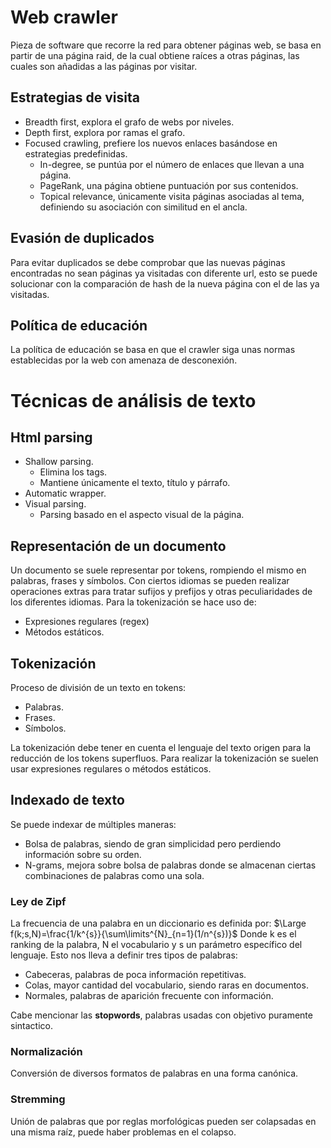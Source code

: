 # Web crawler
Pieza de software que recorre la red para obtener páginas web, se basa en partir de una página raid, de la cual obtiene raíces a otras páginas, las cuales son añadidas a las páginas por visitar.
## Estrategias de visita
- Breadth first, explora el grafo de webs por niveles.
- Depth first, explora por ramas el grafo.
- Focused crawling, prefiere los nuevos enlaces basándose en estrategias predefinidas.
	- In-degree, se puntúa por el número de enlaces que llevan a una página.
	- PageRank, una página obtiene puntuación por sus contenidos.
	- Topical relevance, únicamente visita páginas asociadas al tema, definiendo su asociación con similitud en el ancla.

## Evasión de duplicados
Para evitar duplicados se debe comprobar que las nuevas páginas encontradas no sean páginas ya visitadas con diferente url, esto se puede solucionar con la comparación de hash de la nueva página con el de las ya visitadas.
## Política de educación
La política de educación se basa en que el crawler siga unas normas establecidas por la web con amenaza de desconexión.
# Técnicas de análisis de texto
## Html parsing
- Shallow parsing.
	- Elimina los tags.
	- Mantiene únicamente el texto, título y párrafo.
- Automatic wrapper.
- Visual parsing.
	- Parsing basado en el aspecto visual de la página.

## Representación de un documento
Un documento se suele representar por tokens, rompiendo el mismo en palabras, frases y símbolos. Con ciertos idiomas se pueden realizar operaciones extras para tratar sufijos y prefijos y otras peculiaridades de los diferentes idiomas.
Para la tokenización se hace uso de:
- Expresiones regulares (regex)
- Métodos estáticos.

## Tokenización
Proceso de división de un texto en tokens:
- Palabras.
- Frases.
- Símbolos.

La tokenización debe tener en cuenta el lenguaje del texto origen para la reducción de los tokens superfluos. Para realizar la tokenización se suelen usar expresiones regulares o métodos estáticos.
## Indexado de texto
Se puede indexar de múltiples maneras:
- Bolsa de palabras, siendo de gran simplicidad pero perdiendo información sobre su orden.
- N-grams, mejora sobre bolsa de palabras donde se almacenan ciertas combinaciones de palabras como una sola.

### Ley de Zipf
La frecuencia de una palabra en un diccionario es definida por:
$\Large f(k;s,N)=\frac{1/k^{s}}{\sum\limits^{N}_{n=1}(1/n^{s})}$
Donde k es el ranking de la palabra, N el vocabulario y s un parámetro específico del lenguaje.
Esto nos lleva a definir tres tipos de palabras:
- Cabeceras, palabras de poca información repetitivas.
- Colas, mayor cantidad del vocabulario, siendo raras en documentos.
- Normales, palabras de aparición frecuente con información.

Cabe mencionar las **stopwords**, palabras usadas con objetivo puramente sintactico.
### Normalización
Conversión de diversos formatos de palabras en una forma canónica.
### Stremming
Unión de palabras que por reglas morfológicas pueden ser colapsadas en una misma raíz, puede haber problemas en el colapso.